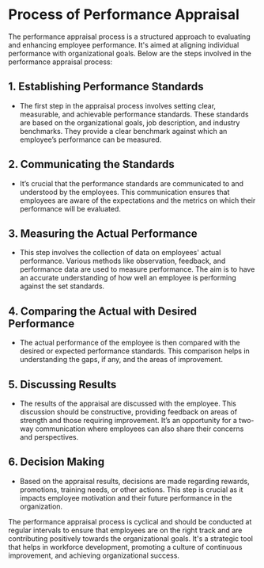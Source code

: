 # Process of Performance Appraisal

The performance appraisal process is a structured approach to evaluating and enhancing employee performance. It's aimed at aligning individual performance with organizational goals. Below are the steps involved in the performance appraisal process:

## 1. **Establishing Performance Standards**
   - The first step in the appraisal process involves setting clear, measurable, and achievable performance standards. These standards are based on the organizational goals, job description, and industry benchmarks. They provide a clear benchmark against which an employee’s performance can be measured.

## 2. **Communicating the Standards**
   - It’s crucial that the performance standards are communicated to and understood by the employees. This communication ensures that employees are aware of the expectations and the metrics on which their performance will be evaluated.

## 3. **Measuring the Actual Performance**
   - This step involves the collection of data on employees' actual performance. Various methods like observation, feedback, and performance data are used to measure performance. The aim is to have an accurate understanding of how well an employee is performing against the set standards.

## 4. **Comparing the Actual with Desired Performance**
   - The actual performance of the employee is then compared with the desired or expected performance standards. This comparison helps in understanding the gaps, if any, and the areas of improvement.

## 5. **Discussing Results**
   - The results of the appraisal are discussed with the employee. This discussion should be constructive, providing feedback on areas of strength and those requiring improvement. It’s an opportunity for a two-way communication where employees can also share their concerns and perspectives.

## 6. **Decision Making**
   - Based on the appraisal results, decisions are made regarding rewards, promotions, training needs, or other actions. This step is crucial as it impacts employee motivation and their future performance in the organization.

The performance appraisal process is cyclical and should be conducted at regular intervals to ensure that employees are on the right track and are contributing positively towards the organizational goals. It's a strategic tool that helps in workforce development, promoting a culture of continuous improvement, and achieving organizational success.